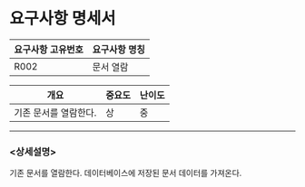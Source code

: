요구사항 명세서
===================

|요구사항 고유번호|요구사항 명칭|
|---|---|
|R002|문서 열람|    
  
|개요|중요도|난이도|
|---|---|---|
|기존 문서를 열람한다.|상|중|

---
### <상세설명>  
기존 문서를 열람한다.
데이터베이스에 저장된 문서 데이터를 가져온다.